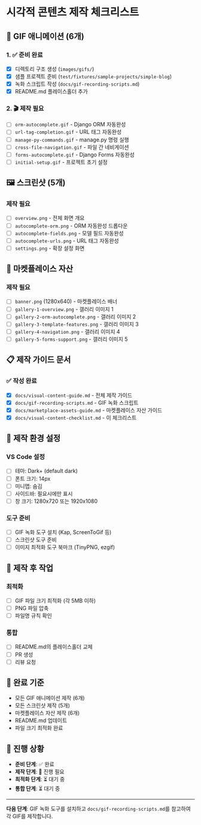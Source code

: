 # 시각적 콘텐츠 제작 체크리스트

## 📸 GIF 애니메이션 (6개)

### 1. ✅ 준비 완료
- [x] 디렉토리 구조 생성 (`images/gifs/`)
- [x] 샘플 프로젝트 준비 (`test/fixtures/sample-projects/simple-blog`)
- [x] 녹화 스크립트 작성 (`docs/gif-recording-scripts.md`)
- [x] README.md 플레이스홀더 추가

### 2. 🎬 제작 필요
- [ ] `orm-autocomplete.gif` - Django ORM 자동완성
- [ ] `url-tag-completion.gif` - URL 태그 자동완성  
- [ ] `manage-py-commands.gif` - manage.py 명령 실행
- [ ] `cross-file-navigation.gif` - 파일 간 네비게이션
- [ ] `forms-autocomplete.gif` - Django Forms 자동완성
- [ ] `initial-setup.gif` - 프로젝트 초기 설정

## 🖼️ 스크린샷 (5개)

### 제작 필요
- [ ] `overview.png` - 전체 화면 개요
- [ ] `autocomplete-orm.png` - ORM 자동완성 드롭다운
- [ ] `autocomplete-fields.png` - 모델 필드 자동완성
- [ ] `autocomplete-urls.png` - URL 태그 자동완성
- [ ] `settings.png` - 확장 설정 화면

## 🎨 마켓플레이스 자산

### 제작 필요
- [ ] `banner.png` (1280x640) - 마켓플레이스 배너
- [ ] `gallery-1-overview.png` - 갤러리 이미지 1
- [ ] `gallery-2-orm-autocomplete.png` - 갤러리 이미지 2
- [ ] `gallery-3-template-features.png` - 갤러리 이미지 3
- [ ] `gallery-4-navigation.png` - 갤러리 이미지 4
- [ ] `gallery-5-forms-support.png` - 갤러리 이미지 5

## 📋 제작 가이드 문서

### ✅ 작성 완료
- [x] `docs/visual-content-guide.md` - 전체 제작 가이드
- [x] `docs/gif-recording-scripts.md` - GIF 녹화 스크립트
- [x] `docs/marketplace-assets-guide.md` - 마켓플레이스 자산 가이드
- [x] `docs/visual-content-checklist.md` - 이 체크리스트

## 🔧 제작 환경 설정

### VS Code 설정
- [ ] 테마: Dark+ (default dark)
- [ ] 폰트 크기: 14px
- [ ] 미니맵: 숨김
- [ ] 사이드바: 필요시에만 표시
- [ ] 창 크기: 1280x720 또는 1920x1080

### 도구 준비
- [ ] GIF 녹화 도구 설치 (Kap, ScreenToGif 등)
- [ ] 스크린샷 도구 준비
- [ ] 이미지 최적화 도구 북마크 (TinyPNG, ezgif)

## 📝 제작 후 작업

### 최적화
- [ ] GIF 파일 크기 최적화 (각 5MB 이하)
- [ ] PNG 파일 압축
- [ ] 파일명 규칙 확인

### 통합
- [ ] README.md의 플레이스홀더 교체
- [ ] PR 생성
- [ ] 리뷰 요청

## 🎯 완료 기준

- 모든 GIF 애니메이션 제작 (6개)
- 모든 스크린샷 제작 (5개)
- 마켓플레이스 자산 제작 (6개)
- README.md 업데이트
- 파일 크기 최적화 완료

## 📅 진행 상황

- **준비 단계**: ✅ 완료
- **제작 단계**: 🚧 진행 필요
- **최적화 단계**: ⏳ 대기 중
- **통합 단계**: ⏳ 대기 중

---

**다음 단계**: GIF 녹화 도구를 설치하고 `docs/gif-recording-scripts.md`를 참고하여 각 GIF를 제작합니다.